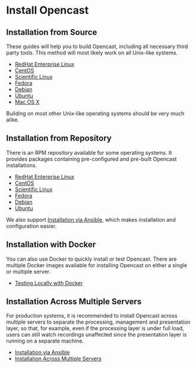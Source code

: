 Install Opencast
================

Installation from Source
------------------------

These guides will help you to build Opencast, including all necessary third party tools. This method will most likely
work on all Unix-like systems.

 - [RedHat Enterprise Linux](source-linux.md)
 - [CentOS](source-linux.md)
 - [Scientific Linux](source-linux.md)
 - [Fedora](source-linux.md)
 - [Debian](source-linux.md)
 - [Ubuntu](source-linux.md)
 - [Mac OS X](source-macosx.md)

Building on most other Unix-like operating systems should be very much alike.


Installation from Repository
----------------------------

There is an RPM repository available for some operating systems. It provides packages containing pre-configured and
pre-built Opencast installations.

 - [RedHat Enterprise Linux](rpm-rhel-sl-centos.md)
 - [CentOS](rpm-rhel-sl-centos.md)
 - [Scientific Linux](rpm-rhel-sl-centos.md)
 - [Fedora](rpm-fedora.md)
 - [Debian](debs.md)
 - [Ubuntu](debs.md)

We also support [Installation via Ansible](ansible.md), which makes installation and configuration easier.


Installation with Docker
----------------------------

You can also use Docker to quickly install or test Opencast. There are multiple Docker images available for installing
Opencast on either a single or multiple server.

 - [Testing Locally with Docker](docker-local.md)


Installation Across Multiple Servers
------------------------------------

For production systems, it is recommended to install Opencast across multiple servers to separate the processing,
management and presentation layer, so that, for example, even if the processing layer is under full load, users can
still watch recordings unaffected since the presentation layer is running on a separate machine.

 - [Installation via Ansible](ansible.md)
 - [Installation Across Multiple Servers](multiple-servers.md)

